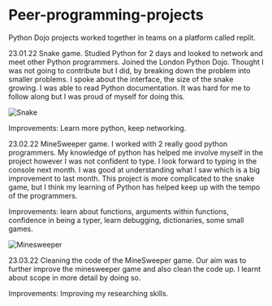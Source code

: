 # Peer-programming-projects
Python Dojo projects worked together in teams on a platform called replit.

23.01.22 Snake game. Studied Python for 2 days and looked to network and meet other Python programmers. Joined the London Python Dojo. Thought I was not going to contribute but I did, by breaking down the problem into smaller problems. I spoke about the interface, the size of the snake growing. I was able to read Python documentation. It was hard for me to follow along but I was proud of myself for doing this. 

![Snake](https://user-images.githubusercontent.com/97604886/155436506-295b6708-26dd-40cd-82ab-85de0b1b2205.png)


Improvements: Learn more python, keep networking.

23.02.22 MineSweeper game. I worked with 2 really good python programmers. My knowledge of python has helped me involve myself in the project however I was not confident to type. I look forward to typing in the console next month. I was good at understanding what I saw which is a big improvement to last month. This project is more complicated to the snake game, but I think my learning of Python has helped keep up with the tempo of the programmers. 

Improvements: learn about functions, arguments within functions, confidence in being a typer, learn debugging, dictionaries, some small games.

![Minesweeper](https://user-images.githubusercontent.com/97604886/155436525-e6728c12-9294-4640-9974-0dea9cf7d5ef.png)


23.03.22 Cleaning the code of the MineSweeper game. Our aim was to further improve the minesweeper game and also clean the code up. I learnt about scope in more detail by doing so.

Improvements: Improving my researching skills.
